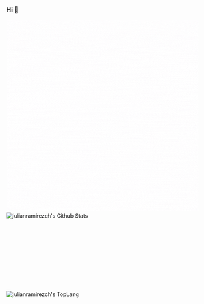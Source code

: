 ### Hi 👋
<div align="center">
    <img src ="https://github.com/julianramirezch/julianramirezch/raw/master/software_developer.gif">
</div>

<div style="-webkit-column-count: 2; -moz-column-count: 2; column-count: 2; -webkit-column-rule: 1px dotted #e0e0e0; -moz-column-rule: 1px dotted #e0e0e0; column-rule: 1px dotted #e0e0e0;">
    <div style="display: inline-block;">
        <img width="450" height="200" img align="left" alt="julianramirezch's Github Stats" src="https://github-readme-stats.vercel.app/api?username=julianramirezch&theme=dark&show_icons=true" class="responsive" />
    </div>
    <br/>
    <div style="display: inline-block;">
        <img width="450" img align="center" alt="julianramirezch's TopLang" src="https://github-readme-stats.vercel.app/api/top-langs/?username=julianramirezch&theme=radical&layout=compact&hide_border=true&count_private=true" class="responsive"/>
    </div>
</div>
<br/>


<!--
**julianramirezch/julianramirezch** is a ✨ _special_ ✨ repository because its `README.md` (this file) appears on your GitHub profile.

Here are some ideas to get you started:

- 🔭 I’m currently working on ...
- 🌱 I’m currently learning ...
- 👯 I’m looking to collaborate on ...
- 🤔 I’m looking for help with ...
- 💬 Ask me about ...
- 📫 How to reach me: ...
- 😄 Pronouns: ...
- ⚡ Fun fact: ...
-->
